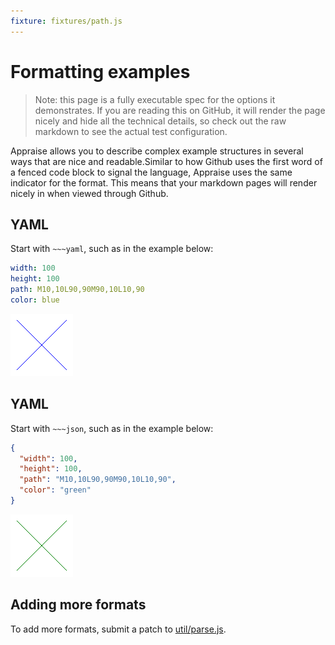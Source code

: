 ```yaml
---
fixture: fixtures/path.js
---
```


# Formatting examples

> Note: this page is a fully executable spec for the options it demonstrates. If you are reading this on GitHub, it will render the page nicely and hide all the technical details, so check out the raw markdown to see the actual test configuration.

Appraise allows you to describe complex example structures in several ways that are nice and readable.Similar to how Github uses the first word of a fenced code block to signal the language, Appraise uses the same indicator for the format. This means that your markdown pages will render nicely in when viewed through Github.

## YAML

Start with `~~~yaml`, such as in the example below:

~~~yaml example="path with yaml"
width: 100
height: 100
path: M10,10L90,90M90,10L10,90
color: blue 
~~~

![path with yaml](images/pathwithyaml-8d71a312-be76-44fb-b5d9-d13306ab972a.png)

## YAML

Start with `~~~json`, such as in the example below:

~~~json example="path with json"
{
  "width": 100,
  "height": 100,
  "path": "M10,10L90,90M90,10L10,90",
  "color": "green"
}
~~~

![path with json](images/pathwithjson-41c7b662-8793-4f15-ac3e-6a33a81ca260.png)

## Adding more formats

To add more formats, submit a patch to [util/parse.js](../src/util/parse.js).
